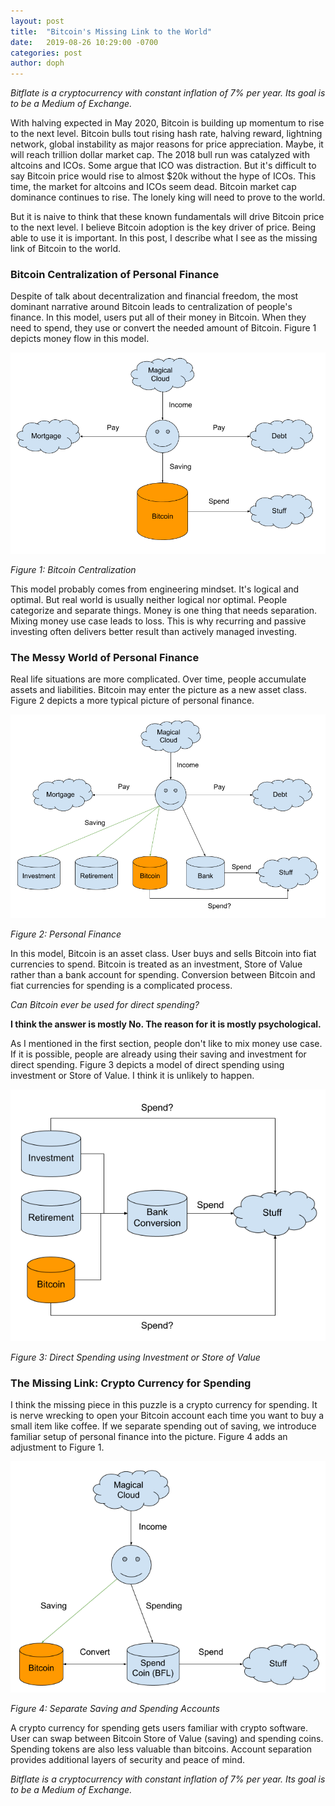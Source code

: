 ```yaml
---
layout: post
title:  "Bitcoin's Missing Link to the World"
date:   2019-08-26 10:29:00 -0700
categories: post
author: doph
---
```


*Bitflate is a cryptocurrency with constant inflation of 7% per year. Its goal is to be a Medium of Exchange.*

With halving expected in May 2020, Bitcoin is building up momentum to rise to the next level. Bitcoin bulls tout rising hash rate, halving reward, lightning network, global instability as major reasons for price appreciation. Maybe, it will reach trillion dollar market cap. The 2018 bull run was catalyzed with altcoins and ICOs. Some argue that ICO was distraction. But it's difficult to say Bitcoin price would rise to almost $20k without the hype of ICOs. This time, the market for altcoins and ICOs seem dead. Bitcoin market cap dominance continues to rise. The lonely king will need to prove to the world.

But it is naive to think that these known fundamentals will drive Bitcoin price to the next level. I believe Bitcoin adoption is the key driver of price. Being able to use it is important. In this post, I describe what I see as the missing link of Bitcoin to the world.

### Bitcoin Centralization of Personal Finance

Despite of talk about decentralization and financial freedom, the most dominant narrative around Bitcoin leads to centralization of people's finance. In this model, users put all of their money in Bitcoin. When they need to spend, they use or convert the needed amount of Bitcoin. Figure 1 depicts money flow in this model.

![Figure 1](/assets/images/BitcoinCentralization.png)

*Figure 1: Bitcoin Centralization*

This model probably comes from engineering mindset. It's logical and optimal. But real world is usually neither logical nor optimal. People categorize and separate things. Money is one thing that needs separation. Mixing money use case leads to loss. This is why recurring and passive investing often delivers better result than actively managed investing.

### The Messy World of Personal Finance

Real life situations are more complicated. Over time, people accumulate assets and liabilities. Bitcoin may enter the picture as a new asset class. Figure 2 depicts a more typical picture of personal finance.

![Figure 2](/assets/images/PersonalFinance.png)

*Figure 2: Personal Finance*

In this model, Bitcoin is an asset class. User buys and sells Bitcoin into fiat currencies to spend. Bitcoin is treated as an investment, Store of Value rather than a bank account for spending. Conversion between Bitcoin and fiat currencies for spending is a complicated process.

*Can Bitcoin ever be used for direct spending?*

**I think the answer is mostly No. The reason for it is mostly psychological.**

As I mentioned in the first section, people don't like to mix money use case. If it is possible, people are already using their saving and investment for direct spending. Figure 3 depicts a model of direct spending using investment or Store of Value. I think it is unlikely to happen.

![Figure 3](/assets/images/PersonalFinanceInvestmentSpend.png)

*Figure 3: Direct Spending using Investment or Store of Value*

### The Missing Link: Crypto Currency for Spending

I think the missing piece in this puzzle is a crypto currency for spending. It is nerve wrecking to open your Bitcoin account each time you want to buy a small item like coffee. If we separate spending out of saving, we introduce familiar setup of personal finance into the picture. Figure 4 adds an adjustment to Figure 1.

![Figure 4](/assets/images/PersonalFinanceBFLSpend.png)

*Figure 4: Separate Saving and Spending Accounts*

A crypto currency for spending gets users familiar with crypto software. User can swap between Bitcoin Store of Value (saving) and spending coins. Spending tokens are also less valuable than bitcoins. Account separation provides additional layers of security and peace of mind.

*Bitflate is a cryptocurrency with constant inflation of 7% per year. Its goal is to be a Medium of Exchange.*